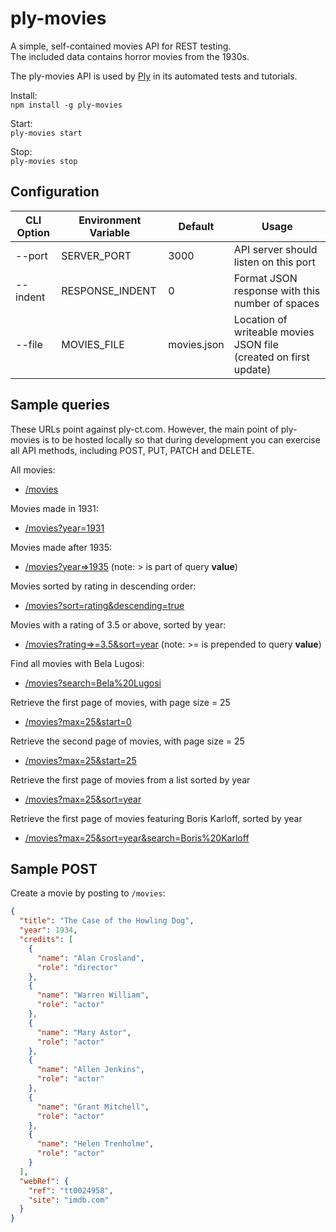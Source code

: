 # ply-movies
A simple, self-contained movies API for REST testing.  
The included data contains horror movies from the 1930s.

The ply-movies API is used by [Ply](https://github.com/ply-ct/ply#readme) 
in its automated tests and tutorials.

Install:  
`npm install -g ply-movies`

Start:  
`ply-movies start`  

Stop:  
`ply-movies stop`

## Configuration
| CLI Option | Environment Variable | Default | Usage |
| ---------- | -------------------- | ------- | ------|
| --port | SERVER_PORT | 3000 | API server should listen on this port |
| --indent | RESPONSE_INDENT | 0 | Format JSON response with this number of spaces |
| --file | MOVIES_FILE | movies.json | Location of writeable movies JSON file (created on first update) |

## Sample queries
These URLs point against ply-ct.com.  However, the main point of ply-movies is to be hosted locally
so that during development you can exercise all API methods, including POST, PUT, PATCH and DELETE.

All movies:
 - [/movies](https://ply-ct.com/movies)

Movies made in 1931:
 - [/movies?year=1931](https://ply-ct.com/movies?year=1931)

Movies made after 1935:
 - [/movies?year=>1935](https://ply-ct.com/movies?year=>1935)
   (note: > is part of query **value**)

Movies sorted by rating in descending order:
 - [/movies?sort=rating&descending=true](https://ply-ct.com/movies?sort=rating&descending=true)

Movies with a rating of 3.5 or above, sorted by year:
 - [/movies?rating=>=3.5&sort=year](https://ply-ct.com/movies?rating=>=3.5&sort=year)
   (note: >= is prepended to query **value**)

Find all movies with Bela Lugosi:
 - [/movies?search=Bela%20Lugosi](https://ply-ct.com/movies?search=Bela%20Lugosi)

Retrieve the first page of movies, with page size = 25
 - [/movies?max=25&start=0](https://ply-ct.com/movies?max=25&start=0)

Retrieve the second page of movies, with page size = 25
 - [/movies?max=25&start=25](https://ply-ct.com/movies?max=25&start=25)

Retrieve the first page of movies from a list sorted by year
 - [/movies?max=25&sort=year](https://ply-ct.com/movies?max=25&sort=year)

Retrieve the first page of movies featuring Boris Karloff, sorted by year
 - [/movies?max=25&sort=year&search=Boris%20Karloff](https://ply-ct.com/movies?max=25&sort=year&search=Boris%20Karloff)

## Sample POST
Create a movie by posting to `/movies`:
```json
{
  "title": "The Case of the Howling Dog",
  "year": 1934,
  "credits": [
    {
      "name": "Alan Crosland",
      "role": "director"
    },
    {
      "name": "Warren William",
      "role": "actor"
    },
    {
      "name": "Mary Astor",
      "role": "actor"
    },
    {
      "name": "Allen Jenkins",
      "role": "actor"
    },
    {
      "name": "Grant Mitchell",
      "role": "actor"
    },
    {
      "name": "Helen Trenholme",
      "role": "actor"
    }
  ],
  "webRef": {
    "ref": "tt0024958",
    "site": "imdb.com"
  }
}
```
